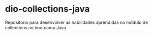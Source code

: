 # dio-collections-java
Repositório para desenvolver as habilidades aprendidas no módulo de collections no bootcamp Java
